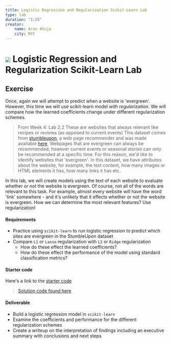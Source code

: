 ```yaml
---
title: Logistic Regression and Regularization Scikit-Learn Lab
type: lab
duration: "1:25"
creator:
    name: Arun Ahuja
    city: NYC
---
```


# ![](https://ga-dash.s3.amazonaws.com/production/assets/logo-9f88ae6c9c3871690e33280fcf557f33.png) Logistic Regression and Regularization Scikit-Learn Lab

## Exercise

Once, again we will attempt to predict when a website is 'evergreen'. However, this time we will use scikit-learn model _with regularization_. We will compare how the learned coefficients change under different regularization schemes. 

> From Week 4: Lab 2.2
These are websites that always relevant like recipes or reviews (as opposed to current events) This dataset comes from [stumbleupon](https://www.stumbleupon.com/), a web page recommender and was made available [here](https://www.kaggle.com/c/stumbleupon/download/train.tsv).  Webpages that are evergreen can always be recommended, however current events or seasonal stories can only be recommended at a specific time. For this reason, we'd like to identify websites that 'evergreen'. In this dataset, we have attributes about the website, for example, the text content, how many images or HTML elements it has, how many links it has etc.


In this lab, we will create models using the text of each website to evaluate whether or not the website is evergreen. Of course, not all of the words are relevant to this task. For example, almost every website will have the word 'link' somewhere - and it's unlikely that it effects whether or not the website is evergreen. How we can determine the most relevant features? Use regularization!

#### Requirements
- Practice using `scikit-learn` to run logistic regression to predict which sites are evergreen in the StumbleUpon dataset
- Compare `L1` or `Lasso` regularization with `L2` or `Ridge` regularization 
    - How do these effect the learned coefficients?
    - How do these effect the performance of the model using standard classification metrics?


#### Starter code

Here's a link to the [starter code](./code/starter-code/starter-code.ipynb)

> [Solution code found here](./code/solution-code/solution-code.ipynb)

#### Deliverable

- Build a logistic regression model in `scikit-learn`
- Examine the coefficients and performance for the different regularization schemes
- Create a writeup on the interpretation of findings including an executive summary with conclusions and next steps

